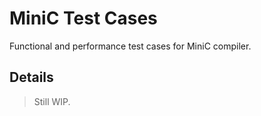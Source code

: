 # MiniC Test Cases

Functional and performance test cases for MiniC compiler.

## Details

> Still WIP.

